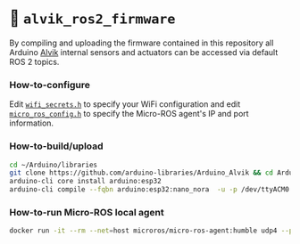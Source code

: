 :floppy_disk: `alvik_ros2_firmware`
===================================

By compiling and uploading the firmware contained in this repository all Arduino [Alvik](https://store.arduino.cc/products/alvik) internal sensors and actuators can be accessed via default ROS 2 topics.

### How-to-configure
Edit [`wifi_secrets.h`](wifi_secrets.h) to specify your WiFi configuration and edit [`micro_ros_config.h`](micro_ros_config.h) to specify the Micro-ROS agent's IP and port information.

### How-to-build/upload
```bash
cd ~/Arduino/libraries
git clone https://github.com/arduino-libraries/Arduino_Alvik && cd Arduino_Alvik
arduino-cli core install arduino:esp32
arduino-cli compile --fqbn arduino:esp32:nano_nora  -u -p /dev/ttyACM0
```

### How-to-run Micro-ROS local agent
```bash
docker run -it --rm --net=host microros/micro-ros-agent:humble udp4 --port 8888 -v6
```
